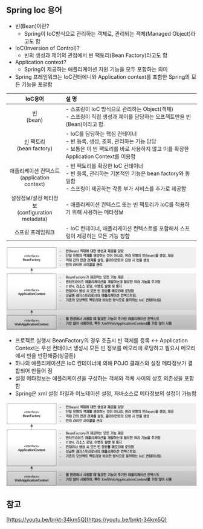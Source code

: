 ## Spring Ioc 용어 
- 빈(Bean)이란?
  - Spring이 IoC방식으로 관리하는 객체로, 관리되는 객체(Managed Object)라고도 함 
- IoC(Inversion of Control)?
  - 빈의 생성과 제어의 관점에서 빈 팩토리(Bean Factory)라고도 함 
- Application context?
  - Spring이 제공하는 애플리케이션 지원 기능을 모두 포함하는 의미 
- Spring 프레임워크는 IoC컨터에니와 Application context를 포함한 Spring의 모든 기능을 포괄함 

|    IoC용어                  |                           설 명                                    |     
|:--------------------------:|:--------------------------------------------------------------------|
|빈<br/>(bean)               |- 스프링이 IoC 방식으로 관리하는 Object(객체)<br/> - 스프링이 직접 생성과 제어를 담당하는 오프젝트만을 빈(Bean)이라고 함.|
|빈 팩토리<br/>(bean factory) |- IoC를 담당하는 핵심 컨테이너 <br/> - 빈 등록, 생성, 조회, 관리하는 기능 담당 <br/> - 보통은 이 빈 팩토리를 바로 사용하지 않고 이를 확장한 Application Context를 이용함|
|애플리케이션 컨텍스트<br/>(application context)|- 빈 팩토리를 확장한 IoC 컨테이너 <br/> - 빈 등록, 관리하는 기본적인 기능은 bean factory와 동일함 <br/> - 스프링이 제공하는 각종 부가 서비스를 추가로 제공함|
|설정정보/설정 메타정보<br/>(configuration metadata)|- 애플리케이션 컨텍스트 또는 빈 팩토리가 IoC를 적용하기 위해 사용하는 메타정보|
|스프링 프레임워크|- IoC 컨테이너, 애플리케이션 컨텍스트를 포함해서 스프링이 제공하는 모든 기능 칭함|

<center>
    <img src="/images/spring/ioc.png" alt=""/>
</center>

- 프로젝트 실행시 BeanFactory의 경우 호출시 빈 객체를 등록 ↔ Application Context는 우선 컨테이너 생성시 모든 빈 정보를 메모리에 로딩하고 필요시 메모리에서 빈을 반환해줌(싱글톤) 
- 하나의 애플리케이션은 IoC 컨테이너에 의해 POJO 클래스와 설정 메타정보가 결합되어 만들어 짐 
- 설정 메타정보는 애플리케이션을 구성하는 객체와 객체 사이의 상호 의존성을 포함함
- Spring은 xml 설정 파일과 어노테이션 설정, 자바소스로 메타정보의 설정이 가능함 

<center>
    <img src="/images/spring/ioc.png" alt=""/>
</center>


## 참고 
[https://youtu.be/bnkt-34km5Q](https://youtu.be/bnkt-34km5Q)